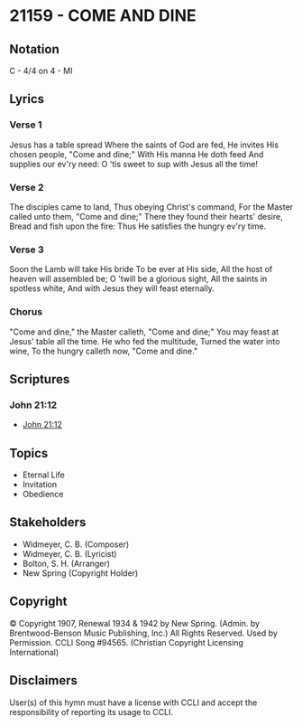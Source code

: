 # 21159 - COME AND DINE

## Notation

C - 4/4 on 4 - MI

## Lyrics

### Verse 1

Jesus has a table spread Where the saints of God are fed, He invites His chosen people, "Come and dine;" With His manna He doth feed And supplies our ev'ry need: O 'tis sweet to sup with Jesus all the time!

### Verse 2

The disciples came to land, Thus obeying Christ's command, For the Master called unto them, "Come and dine;" There they found their hearts' desire, Bread and fish upon the fire: Thus He satisfies the hungry ev'ry time.

### Verse 3

Soon the Lamb will take His bride To be ever at His side, All the host of heaven will assembled be; O 'twill be a glorious sight, All the saints in spotless white, And with Jesus they will feast eternally.

### Chorus

"Come and dine," the Master calleth, "Come and dine;" You may feast at Jesus' table all the time. He who fed the multitude, Turned the water into wine, To the hungry calleth now, "Come and dine."


## Scriptures

### John 21:12

- [John 21:12](https://www.biblegateway.com/passage/?search=John%2021%3A12)


## Topics

- Eternal Life
- Invitation
- Obedience

## Stakeholders

- Widmeyer, C. B. (Composer)
- Widmeyer, C. B. (Lyricist)
- Bolton, S. H. (Arranger)
- New Spring (Copyright Holder)

## Copyright

© Copyright 1907, Renewal 1934 & 1942 by New Spring. (Admin. by Brentwood-Benson Music Publishing, Inc.) All Rights Reserved. Used by Permission. CCLI Song #94565.
(Christian Copyright Licensing International)

## Disclaimers

User(s) of this hymn must have a license with CCLI and accept the responsibility of reporting its usage to CCLI.


